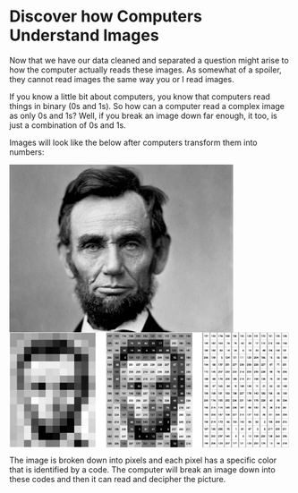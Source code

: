 # Discover how Computers Understand Images

Now that we have our data cleaned and separated a question might arise to how the computer actually reads these images. As somewhat of a spoiler, they cannot read images the same way you or I read images.

If you know a little bit about computers, you know that computers read things in binary (0s and 1s). So how can a computer read a complex image as only 0s and 1s? Well, if you break an image down far enough, it too, is just a combination of 0s and 1s.

Images will look like the below after computers transform them into numbers:

<img src="../Media/lincoln.jpeg" width="400" align="center">

<img src="../Media/pixels.png" width="500" align="center">

The image is broken down into pixels and each pixel has a specific color that is identified by a code. The computer will break an image down into these codes and then it can read and decipher the picture.
